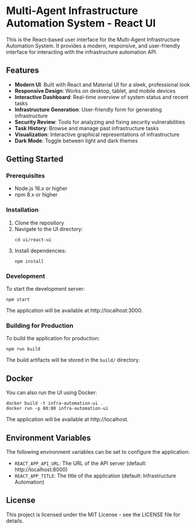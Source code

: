 # Multi-Agent Infrastructure Automation System - React UI

This is the React-based user interface for the Multi-Agent Infrastructure Automation System. It provides a modern, responsive, and user-friendly interface for interacting with the infrastructure automation API.

## Features

- **Modern UI**: Built with React and Material UI for a sleek, professional look
- **Responsive Design**: Works on desktop, tablet, and mobile devices
- **Interactive Dashboard**: Real-time overview of system status and recent tasks
- **Infrastructure Generation**: User-friendly form for generating infrastructure
- **Security Review**: Tools for analyzing and fixing security vulnerabilities
- **Task History**: Browse and manage past infrastructure tasks
- **Visualization**: Interactive graphical representations of infrastructure
- **Dark Mode**: Toggle between light and dark themes

## Getting Started

### Prerequisites

- Node.js 16.x or higher
- npm 8.x or higher

### Installation

1. Clone the repository
2. Navigate to the UI directory:
   ```
   cd ui/react-ui
   ```
3. Install dependencies:
   ```
   npm install
   ```

### Development

To start the development server:

```
npm start
```

The application will be available at http://localhost:3000.

### Building for Production

To build the application for production:

```
npm run build
```

The build artifacts will be stored in the `build/` directory.

## Docker

You can also run the UI using Docker:

```
docker build -t infra-automation-ui .
docker run -p 80:80 infra-automation-ui
```

The application will be available at http://localhost.

## Environment Variables

The following environment variables can be set to configure the application:

- `REACT_APP_API_URL`: The URL of the API server (default: http://localhost:8000)
- `REACT_APP_TITLE`: The title of the application (default: Infrastructure Automation)

## License

This project is licensed under the MIT License - see the LICENSE file for details. 